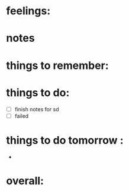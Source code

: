 # feelings:

# notes

# things to remember:

# things to do:
- [ ] finish notes for sd
- [ ] failed 
# things to do tomorrow :
- 
# overall:

